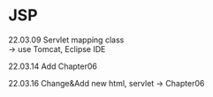 # JSP

22.03.09 Servlet mapping class <br>
-> use Tomcat, Eclipse IDE

22.03.14 Add Chapter06

22.03.16 Change&Add new html, servlet
-> Chapter06
